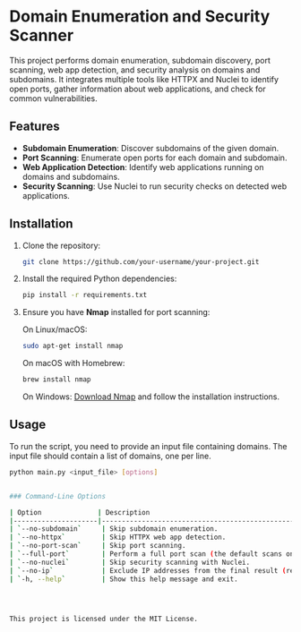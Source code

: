 # Domain Enumeration and Security Scanner

This project performs domain enumeration, subdomain discovery, port scanning, web app detection, and security analysis on domains and subdomains. It integrates multiple tools like HTTPX and Nuclei to identify open ports, gather information about web applications, and check for common vulnerabilities.

## Features

- **Subdomain Enumeration**: Discover subdomains of the given domain.
- **Port Scanning**: Enumerate open ports for each domain and subdomain.
- **Web Application Detection**: Identify web applications running on domains and subdomains.
- **Security Scanning**: Use Nuclei to run security checks on detected web applications.

## Installation

1. Clone the repository:

    ```bash
    git clone https://github.com/your-username/your-project.git
    ```

2. Install the required Python dependencies:

    ```bash
    pip install -r requirements.txt
    ```

3. Ensure you have **Nmap** installed for port scanning:

    On Linux/macOS:
    ```bash
    sudo apt-get install nmap
    ```
    
    On macOS with Homebrew:
    ```bash
    brew install nmap
    ```

    On Windows:
    [Download Nmap](https://nmap.org/download.html) and follow the installation instructions.

## Usage

To run the script, you need to provide an input file containing domains. The input file should contain a list of domains, one per line.

```bash
python main.py <input_file> [options]


### Command-Line Options

| Option              | Description                                                                 |
|---------------------|-----------------------------------------------------------------------------|
| `--no-subdomain`     | Skip subdomain enumeration.                                                  |
| `--no-httpx`         | Skip HTTPX web app detection.                                                |
| `--no-port-scan`     | Skip port scanning.                                                          |
| `--full-port`        | Perform a full port scan (the default scans only top ports).                 |
| `--no-nuclei`        | Skip security scanning with Nuclei.                                          |
| `--no-ip`            | Exclude IP addresses from the final result (replace with domain descriptions).|
| `-h, --help`         | Show this help message and exit.                                             |




This project is licensed under the MIT License.

